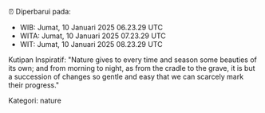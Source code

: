 ⏰ Diperbarui pada:
- WIB: Jumat, 10 Januari 2025 06.23.29 UTC
- WITA: Jumat, 10 Januari 2025 07.23.29 UTC
- WIT: Jumat, 10 Januari 2025 08.23.29 UTC

Kutipan Inspiratif:
"Nature gives to every time and season some beauties of its own; and from morning to night, as from the cradle to the grave, it is but a succession of changes so gentle and easy that we can scarcely mark their progress."


Kategori: nature

